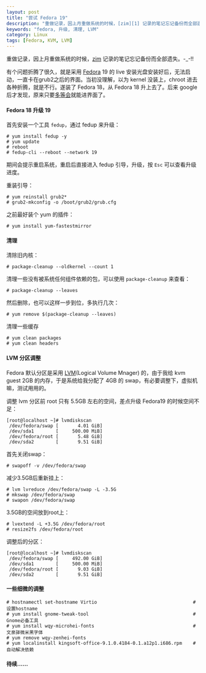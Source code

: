 ```yaml
---
layout: post
title: "尝试 Fedora 19"
description: "重做记录，因上月重做系统的时候，[zim][1] 记录的笔记忘记备份而全部遗失。"
keywords: "fedora, 升级, 清理, LVM"
category: Linux
tags: [Fedora, KVM, LVM]
---
```


重做记录，因上月重做系统的时候，[zim][1] 记录的笔记忘记备份而全部遗失。-_-!!

有个问题折腾了很久，就是采用 [Fedora][2] 19 的 live 安装光盘安装好后，无法启动，一直卡在grub2之后的界面。当初没理解，以为 kernel 没装上，chroot 进去各种折腾，就是不行。遂装了 Fedora 18，从 Fedora 18 升上去了。后来 google 后才发现，原来只要[多等会][3]就能进界面了。

#### Fedora 18 升级 19

首先安装一个工具 `fedup`，通过 fedup 来升级：

    # yum install fedup -y
    # yum update
    # reboot
    # fedup-cli --reboot --network 19

<!-- more -->
期间会提示重启系统，重启后直接进入 fedup 引导，升级，按 `Esc` 可以查看升级进度。

重装引导：

    # yum reinstall grub2*
    # grub2-mkconfig -o /boot/grub2/grub.cfg

之前最好装个 yum 的插件：

    # yum install yum-fastestmirror

#### 清理

清除旧内核：

    # package-cleanup --oldkernel --count 1

清理一些没有被系统任何组件依赖的包，可以使用 `package-cleanup` 来查看：

    # package-cleanup --leaves

然后删除，也可以这样一步到位，多执行几次：

    # yum remove $(package-cleanup --leaves)

清理一些缓存

    # yum clean packages
    # yum clean headers

#### LVM 分区调整

Fedora 默认分区是采用 [LVM][4](Logical Volume Mnager) 的，由于我给 kvm guest 2GB 的内存，于是系统给我分配了 4GB 的 swap，有必要调整下，虚拟机嘛，测试用用的。

调整 lvm 分区前 root 只有 5.5GB 左右的空间，差点升级 Fedora19 的时候空间不足：

```
[root@localhost ~]# lvmdiskscan
 /dev/fedora/swap [       4.01 GiB]
 /dev/sda1        [     500.00 MiB]
 /dev/fedora/root [       5.48 GiB]
 /dev/sda2        [       9.51 GiB]
```

首先关闭swap：

    # swapoff -v /dev/fedora/swap

减少3.5GB后重新挂上：

    # lvm lvreduce /dev/fedora/swap -L -3.5G
    # mkswap /dev/fedora/swap
    # swapon /dev/fedora/swap

3.5GB的空间放到root上：

    # lvextend -L +3.5G /dev/fedora/root
    # resize2fs /dev/fedora/root

调整后的分区：

```
[root@localhost ~]# lvmdiskscan
 /dev/fedora/swap [     492.00 GiB]
 /dev/sda1        [     500.00 MiB]
 /dev/fedora/root [       9.03 GiB]
 /dev/sda2        [       9.51 GiB]
```

#### 一些细微的调整

    # hostnamectl set-hostname Virtio                                   # 设置hostname
    # yum install gnome-tweak-tool                                      # Gnome必备工具
    # yum install wqy-microhei-fonts                                    # 文泉驿微米黑字体
    # yum remove wqy-zenhei-fonts
    # yum localinstall kingsoft-office-9.1.0.4184-0.1.a12p1.i686.rpm    # 自动解决依赖

#### 待续......

[1]: http://zim-wik.org
[2]: http://fedoraproject.org
[3]: https://fedoraproject.org/wiki/Common_F19_bugs#Reboot_after_non-live_install_often_delayed_for_a_minute_or_so
[4]: http://www.sourceware.org/lvm2
